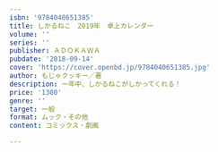 ```yaml
---
isbn: '9784040651385'
title: しかるねこ　2019年　卓上カレンダー
volume: ''
series: ''
publisher: ＡＤＯＫＡＷＡ
pubdate: '2018-09-14'
cover: 'https://cover.openbd.jp/9784040651385.jpg'
author: もじゃクッキー／著
description: 一年中、しかるねこがしかってくれる！
price: '1300'
genre: ''
target: 一般
format: ムック・その他
content: コミックス・劇画

---
```

